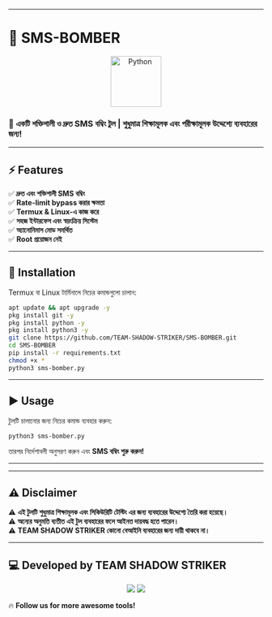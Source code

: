
---

# 🚀 SMS-BOMBER  
<p align="center">  
  <img src="https://upload.wikimedia.org/wikipedia/commons/c/c3/Python-logo-notext.svg" alt="Python" width="100"/>  
</p>  

### 📢 **একটি শক্তিশালী ও দ্রুত SMS বম্বিং টুল | শুধুমাত্র শিক্ষামূলক এবং পরীক্ষামূলক উদ্দেশ্যে ব্যবহারের জন্য!**  

---

## ⚡ Features  
✅ **দ্রুত এবং শক্তিশালী SMS বম্বিং**  
✅ **Rate-limit bypass করার ক্ষমতা**  
✅ **Termux & Linux-এ কাজ করে**  
✅ **সহজ ইন্টারফেস এবং স্বয়ংক্রিয় সিস্টেম**  
✅ **অ্যানোনিমাস মোড সমর্থিত**  
✅ **Root প্রয়োজন নেই**  

---

## 📌 Installation  
Termux বা Linux টার্মিনালে নিচের কমান্ডগুলো চালান:  

```bash
apt update && apt upgrade -y  
pkg install git -y
pkg install python -y  
pkg install python3 -y
git clone https://github.com/TEAM-SHADOW-STRIKER/SMS-BOMBER.git  
cd SMS-BOMBER  
pip install -r requirements.txt  
chmod +x *
python3 sms-bomber.py
```

---

## ▶️ Usage  
টুলটি চালানোর জন্য নিচের কমান্ড ব্যবহার করুন:  

```bash
python3 sms-bomber.py  
```

তারপর নির্দেশাবলী অনুসরণ করুন এবং **SMS বম্বিং শুরু করুন!**  

---


---

## ⚠️ Disclaimer  
⚠️ **এই টুলটি শুধুমাত্র শিক্ষামূলক এবং সিকিউরিটি টেস্টিং এর জন্য ব্যবহারের উদ্দেশ্যে তৈরি করা হয়েছে।**  
⚠️ **অন্যের অনুমতি ব্যতীত এই টুল ব্যবহারের ফলে আইনত দায়বদ্ধ হতে পারেন।**  
⚠️ **TEAM SHADOW STRIKER কোনো বেআইনি ব্যবহারের জন্য দায়ী থাকবে না।**  

---

## 💻 Developed by **TEAM SHADOW STRIKER**  
<p align="center">  
  <a href="https://github.com/TEAM-SHADOW-STRIKER"><img src="https://img.shields.io/badge/GitHub-TEAM--SHADOW--STRIKER-blue?logo=github"></a>  
  <a href="https://www.facebook.com/ADIRTTA?mibextid=ZbWKwL"><img src="https://img.shields.io/badge/Follow%20on%20Facebook-blue?logo=facebook"></a>  
</p>  

🔥 **Follow us for more awesome tools!**  


